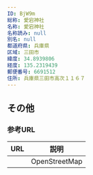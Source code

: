 ```yaml
---
ID: BjW9m
総称: 愛宕神社
名称: 愛宕神社
名称読み: null
別名: null
都道府県: 兵庫県
区域: 三田市
緯度: 34.8939806
経度: 135.2319439
郵便番号: 6691512
住所: 兵庫県三田市高次１１６７
---
```


## その他

### 参考URL

| URL | 説明          |
| --- | ------------- |
|     | OpenStreetMap |
